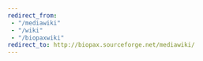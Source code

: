 ```yaml
---
redirect_from: 
 - "/mediawiki"
 - "/wiki"
 - "/biopaxwiki"
redirect_to: http://biopax.sourceforge.net/mediawiki/
---
```

